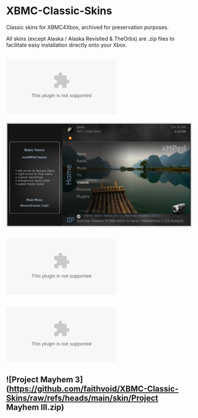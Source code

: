 # XBMC-Classic-Skins
Classic skins for XBMC4Xbox, archived for preservation purposes.

All skins (except Alaska / Alaska Revisited & TheOrbs) are .zip files to facilitate easy installation directly onto your Xbox.

## ![Amped](https://github.com/faithvoid/XBMC-Classic-Skins/raw/refs/heads/main/skin/amped.zip)
![](screenshots/amped.jpg)
## ![Confluence](https://github.com/faithvoid/XBMC-Classic-Skins/raw/refs/heads/main/skin/Confluence.zip)
[](screenshots/confluence.jpg)
## ![MC360](https://github.com/faithvoid/XBMC-Classic-Skins/raw/refs/heads/main/skin/MC360.zip)
[](screenshots/mc360.jpg)
## ![Project Mayhem 3](https://github.com/faithvoid/XBMC-Classic-Skins/raw/refs/heads/main/skin/Project Mayhem III.zip)
[](screenshots/projectmayhem3.jpg)
